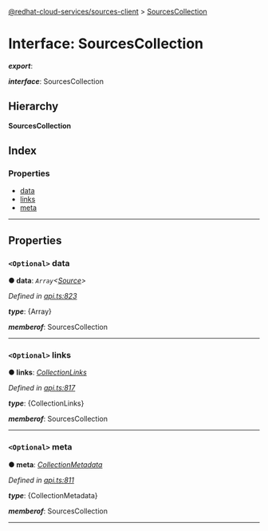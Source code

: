 [@redhat-cloud-services/sources-client](../README.md) > [SourcesCollection](../interfaces/sourcescollection.md)

# Interface: SourcesCollection

*__export__*: 

*__interface__*: SourcesCollection

## Hierarchy

**SourcesCollection**

## Index

### Properties

* [data](sourcescollection.md#data)
* [links](sourcescollection.md#links)
* [meta](sourcescollection.md#meta)

---

## Properties

<a id="data"></a>

### `<Optional>` data

**● data**: *`Array`<[Source](source.md)>*

*Defined in [api.ts:823](https://github.com/karelhala/javascript-clients/blob/master/packages/sources/api.ts#L823)*

*__type__*: {Array}

*__memberof__*: SourcesCollection

___
<a id="links"></a>

### `<Optional>` links

**● links**: *[CollectionLinks](collectionlinks.md)*

*Defined in [api.ts:817](https://github.com/karelhala/javascript-clients/blob/master/packages/sources/api.ts#L817)*

*__type__*: {CollectionLinks}

*__memberof__*: SourcesCollection

___
<a id="meta"></a>

### `<Optional>` meta

**● meta**: *[CollectionMetadata](collectionmetadata.md)*

*Defined in [api.ts:811](https://github.com/karelhala/javascript-clients/blob/master/packages/sources/api.ts#L811)*

*__type__*: {CollectionMetadata}

*__memberof__*: SourcesCollection

___

